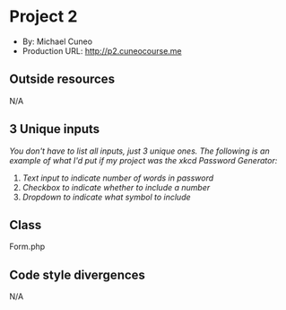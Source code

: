 # Project 2
+ By: Michael Cuneo
+ Production URL: <http://p2.cuneocourse.me>

## Outside resources
N/A

## 3 Unique inputs
*You don't have to list all inputs, just 3 unique ones. The following is an example of what I'd put if my project was the xkcd Password Generator:*

1. *Text input to indicate number of words in password*
2. *Checkbox to indicate whether to include a number*
3. *Dropdown to indicate what symbol to include*

## Class
Form.php

## Code style divergences
N/A
